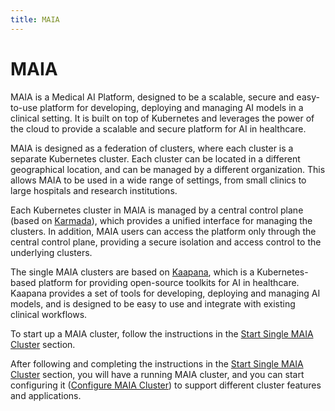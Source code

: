 ```yaml
---
title: MAIA
---
```


# MAIA

MAIA is a Medical AI Platform, designed to be a scalable, secure and easy-to-use platform for developing, deploying and managing AI models in a clinical setting. It is built on top of Kubernetes and leverages the power of the cloud to provide a scalable and secure platform for AI in healthcare.

MAIA is designed as a federation of clusters, where each cluster is a separate Kubernetes cluster. Each cluster can be located in a different geographical location, and can be managed by a different organization. This allows MAIA to be used in a wide range of settings, from small clinics to large hospitals and research institutions.

Each Kubernetes cluster in MAIA is managed by a central control plane (based on [Karmada](https://karmada.io)), which provides a unified interface for managing the clusters. In addition, MAIA users can access the platform only through the central control plane, providing a secure isolation and access control to the underlying clusters.

The single MAIA clusters are based on [Kaapana](https://www.kaapana.ai/), which is a Kubernetes-based platform for providing open-source toolkits for AI in healthcare. Kaapana provides a set of tools for developing, deploying and managing AI models, and is designed to be easy to use and integrate with existing clinical workflows.

To start up a MAIA cluster, follow the instructions in the [Start Single MAIA Cluster](MAIA/start_maia_cluster.md) section.

After following and completing the instructions in the [Start Single MAIA Cluster](MAIA/start_maia_cluster.md) section, you will have a running MAIA cluster, and you can start configuring it ([Configure MAIA Cluster](MAIA/configure_maia_cluster.md)) to support different cluster features and applications.


